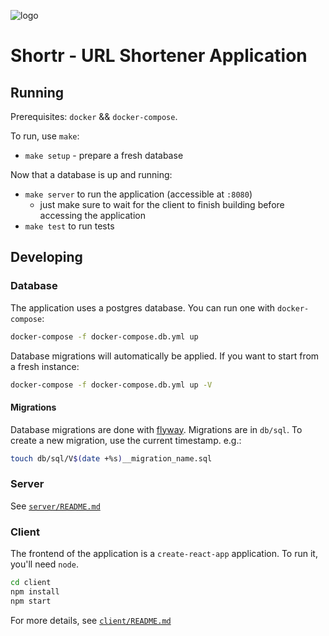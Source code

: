 ![logo](client/public/favicon.ico)

# Shortr - URL Shortener Application

## Running

Prerequisites: `docker` && `docker-compose`.

To run, use `make`:

- `make setup` - prepare a fresh database

Now that a database is up and running:

- `make server` to run the application (accessible at `:8080`)
  - just make sure to wait for the client to finish building before accessing the application
- `make test` to run tests

## Developing

### Database

The application uses a postgres database. You can run one with `docker-compose`:

```sh
docker-compose -f docker-compose.db.yml up
```

Database migrations will automatically be applied. If you want to start from a fresh instance:

```sh
docker-compose -f docker-compose.db.yml up -V
```

#### Migrations

Database migrations are done with [flyway](https://flywaydb.org/). Migrations are in `db/sql`.
To create a new migration, use the current timestamp. e.g.:

```sh
touch db/sql/V$(date +%s)__migration_name.sql
```

### Server

See [`server/README.md`](server/README.md)

### Client

The frontend of the application is a `create-react-app` application. To run it, you'll need `node`.

```sh
cd client
npm install
npm start
```

For more details, see [`client/README.md`](client/README.md)
